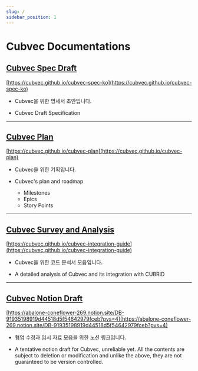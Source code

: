 ```yaml
---
slug: /
sidebar_position: 1
---
```


# Cubvec Documentations

## [Cubvec Spec Draft](https://cubvec.github.io/cubvec-spec-ko)

[https://cubvec.github.io/cubvec-spec-ko](https://cubvec.github.io/cubvec-spec-ko)

- Cubvec을 위한 명세서 초안입니다.

- Cubvec Draft Specification

---

## [Cubvec Plan](https://cubvec.github.io/cubvec-plan)

[https://cubvec.github.io/cubvec-plan](https://cubvec.github.io/cubvec-plan)

- Cubvec을 위한 기획입니다.

- Cubvec's plan and roadmap
  - Milestones
  - Epics
  - Story Points

---

## [Cubvec Survey and Analysis](https://cubvec.github.io/cubvec-integration-guide)

[https://cubvec.github.io/cubvec-integration-guide](https://cubvec.github.io/cubvec-integration-guide)

- Cubvec을 위한 코드 분석서 모음입니다.

- A detailed analysis of Cubvec and its integration with CUBRID

---

## [Cubvec Notion Draft](https://abalone-coneflower-269.notion.site/DB-91935198919d44518d5f54642979fceb?pvs=4)

[https://abalone-coneflower-269.notion.site/DB-91935198919d44518d5f54642979fceb?pvs=4](https://abalone-coneflower-269.notion.site/DB-91935198919d44518d5f54642979fceb?pvs=4)

- 협업 수정과 임시 자료 모음을 위한 노션 링크입니다.

- A tentative notion draft for Cubvec, unreliable yet. All the contents are subject to deletion or modification and unlike the above, they are not guaranteed to be version controlled.

